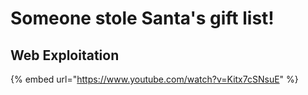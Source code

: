 # Someone stole Santa's gift list!

## Web Exploitation

{% embed url="https://www.youtube.com/watch?v=Kitx7cSNsuE" %}



